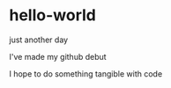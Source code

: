 # hello-world
just another day

I've made my github debut

I hope to do something tangible with code
